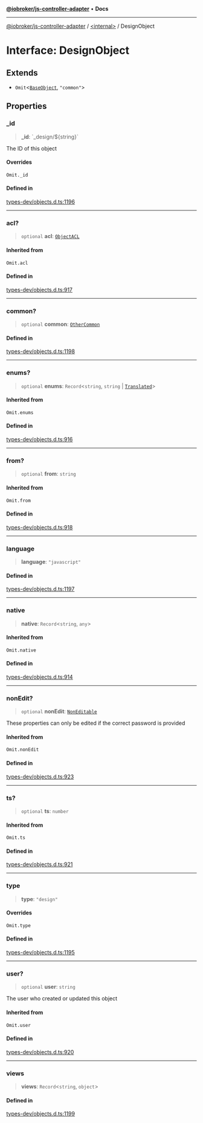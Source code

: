 [**@iobroker/js-controller-adapter**](../../README.md) • **Docs**

***

[@iobroker/js-controller-adapter](../../globals.md) / [\<internal\>](../README.md) / DesignObject

# Interface: DesignObject

## Extends

- `Omit`\<[`BaseObject`](BaseObject.md), `"common"`\>

## Properties

### \_id

> **\_id**: \`\_design/$\{string\}\`

The ID of this object

#### Overrides

`Omit._id`

#### Defined in

[types-dev/objects.d.ts:1196](https://github.com/ioBroker/ioBroker.js-controller/blob/b50a278725d350a15d2e89556fee6afed5154f0b/packages/types-dev/objects.d.ts#L1196)

***

### acl?

> `optional` **acl**: [`ObjectACL`](ObjectACL.md)

#### Inherited from

`Omit.acl`

#### Defined in

[types-dev/objects.d.ts:917](https://github.com/ioBroker/ioBroker.js-controller/blob/b50a278725d350a15d2e89556fee6afed5154f0b/packages/types-dev/objects.d.ts#L917)

***

### common?

> `optional` **common**: [`OtherCommon`](OtherCommon.md)

#### Defined in

[types-dev/objects.d.ts:1198](https://github.com/ioBroker/ioBroker.js-controller/blob/b50a278725d350a15d2e89556fee6afed5154f0b/packages/types-dev/objects.d.ts#L1198)

***

### enums?

> `optional` **enums**: `Record`\<`string`, `string` \| [`Translated`](../type-aliases/Translated.md)\>

#### Inherited from

`Omit.enums`

#### Defined in

[types-dev/objects.d.ts:916](https://github.com/ioBroker/ioBroker.js-controller/blob/b50a278725d350a15d2e89556fee6afed5154f0b/packages/types-dev/objects.d.ts#L916)

***

### from?

> `optional` **from**: `string`

#### Inherited from

`Omit.from`

#### Defined in

[types-dev/objects.d.ts:918](https://github.com/ioBroker/ioBroker.js-controller/blob/b50a278725d350a15d2e89556fee6afed5154f0b/packages/types-dev/objects.d.ts#L918)

***

### language

> **language**: `"javascript"`

#### Defined in

[types-dev/objects.d.ts:1197](https://github.com/ioBroker/ioBroker.js-controller/blob/b50a278725d350a15d2e89556fee6afed5154f0b/packages/types-dev/objects.d.ts#L1197)

***

### native

> **native**: `Record`\<`string`, `any`\>

#### Inherited from

`Omit.native`

#### Defined in

[types-dev/objects.d.ts:914](https://github.com/ioBroker/ioBroker.js-controller/blob/b50a278725d350a15d2e89556fee6afed5154f0b/packages/types-dev/objects.d.ts#L914)

***

### nonEdit?

> `optional` **nonEdit**: [`NonEditable`](NonEditable.md)

These properties can only be edited if the correct password is provided

#### Inherited from

`Omit.nonEdit`

#### Defined in

[types-dev/objects.d.ts:923](https://github.com/ioBroker/ioBroker.js-controller/blob/b50a278725d350a15d2e89556fee6afed5154f0b/packages/types-dev/objects.d.ts#L923)

***

### ts?

> `optional` **ts**: `number`

#### Inherited from

`Omit.ts`

#### Defined in

[types-dev/objects.d.ts:921](https://github.com/ioBroker/ioBroker.js-controller/blob/b50a278725d350a15d2e89556fee6afed5154f0b/packages/types-dev/objects.d.ts#L921)

***

### type

> **type**: `"design"`

#### Overrides

`Omit.type`

#### Defined in

[types-dev/objects.d.ts:1195](https://github.com/ioBroker/ioBroker.js-controller/blob/b50a278725d350a15d2e89556fee6afed5154f0b/packages/types-dev/objects.d.ts#L1195)

***

### user?

> `optional` **user**: `string`

The user who created or updated this object

#### Inherited from

`Omit.user`

#### Defined in

[types-dev/objects.d.ts:920](https://github.com/ioBroker/ioBroker.js-controller/blob/b50a278725d350a15d2e89556fee6afed5154f0b/packages/types-dev/objects.d.ts#L920)

***

### views

> **views**: `Record`\<`string`, `object`\>

#### Defined in

[types-dev/objects.d.ts:1199](https://github.com/ioBroker/ioBroker.js-controller/blob/b50a278725d350a15d2e89556fee6afed5154f0b/packages/types-dev/objects.d.ts#L1199)
